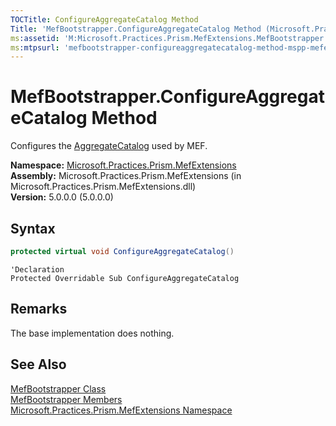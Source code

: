```yaml
---
TOCTitle: ConfigureAggregateCatalog Method
Title: 'MefBootstrapper.ConfigureAggregateCatalog Method (Microsoft.Practices.Prism.MefExtensions)'
ms:assetid: 'M:Microsoft.Practices.Prism.MefExtensions.MefBootstrapper.ConfigureAggregateCatalog'
ms:mtpsurl: 'mefbootstrapper-configureaggregatecatalog-method-mspp-mefextensions.md'
---
```


# MefBootstrapper.ConfigureAggregateCatalog Method

Configures the [AggregateCatalog](/patterns-practices/reference/mefbootstrapper-aggregatecatalog-property-mspp-mefextensions) used by MEF.

**Namespace:** [Microsoft.Practices.Prism.MefExtensions](/patterns-practices/reference/mspp-mefextensions-namespace)  
**Assembly:** Microsoft.Practices.Prism.MefExtensions (in Microsoft.Practices.Prism.MefExtensions.dll)  
**Version:** 5.0.0.0 (5.0.0.0)

## Syntax

```C#
protected virtual void ConfigureAggregateCatalog()
```

```VB
'Declaration
Protected Overridable Sub ConfigureAggregateCatalog
```

## Remarks

The base implementation does nothing.

## See Also

[MefBootstrapper Class](/patterns-practices/reference/mefbootstrapper-class-mspp-mefextensions)  
[MefBootstrapper Members](/patterns-practices/reference/mefbootstrapper-members-mspp-mefextensions)  
[Microsoft.Practices.Prism.MefExtensions Namespace](/patterns-practices/reference/mspp-mefextensions-namespace)  